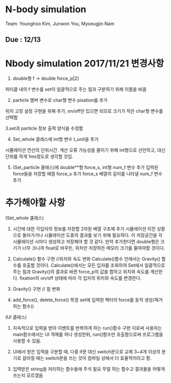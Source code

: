 # N-body simulation
Team: Younghoo Kim, Junwon You, Myoeugjin Nam

Due : 12/13
----------------------------------------------------------------------------------------------
# Nbody simulation 2017/11/21 변경사항

1.  double형 f  ->  double force_p[2]

파티클 내의 f 변수를 set이 일괄적으로 주는 힘과 구분하기 위해 이름을 바꿈

2.  particle 멤버 변수로 char형 변수 pixation를 추가

위치 고정 설정 구현을 위해 추가, on/off만 있으면 되므로 크기가 작은 char형 변수를 선택함


3.set과 particle 정보 출력 양식을 수정함

4.	Set_whole 클래스에 int형 변수 t_unit을 추가

시뮬레이션 연산의 단위시간. 계산 오류 가능성을 줄이기 위해 int형으로 선언하고, 대신 단위를 작게 1ms정도로 생각할 것임.
	
5. (Set_particle 클래스)에 double**형 force_s, int형 num_f 변수 추가
입력된 force들을 저장할 배열 force_s 추가
force_s 배열의 길이를 나타낼 num_f 변수 추가

# 추가해야할 사항

(Set_whole 클래스)

1. 시간에 대한 각입자의 정보를 저장할 2차원 배열 구조체 추가
	시뮬레이션 이전 상황으로 돌아가거나 시뮬레이션 도중의 결과를 보기 위해 필요하다.
	이 저장공간을 각 시뮬레이션 시마다 생성하고 저장해야 할 것 같다.
	만약 추가한다면 double형은 크기가 너무 크니까 float로 바꾸든, 위치만 저장하든 메모리 크기를 줄여야할 것이다. 

2. Calculate() 함수 구현 //위치와 속도 변화
	Calculate()함수 안에서는 Gravity() 함수를 호출할 것이다. 
	Calculate()에서는 모든 입자를 조회하여 Set에서 일괄적으로 주는 힘과 Gravity()의 결과로 바뀐 force_p의 값을 합하고 위치와 속도를 계산한다.
	fixation의 on/off 상태에 따라 각 입자의 위치와 속도를 변경한다.

3. Gravity() 구현 // 힘 변화
	

4. add_force(), delete_force()
	특정 set에 입력된 벡터의 force를 동적 생성/제거하는 함수()

(UI 클래스)

1. 지속적으로 입력을 받아 이벤트를 반복하게 하는 run()함수 구현
	이로써 사용자는 main함수에서는 UI 객체를 하나 생성한뒤, run()함수만 호출함으로써 프로그램을 사용할 수 있음.

2. UI에서 받은 입력을 구분할 때, 다중 if문 대신 switch문으로 교체
	3~4개 이상의 분기로 갈라질 때는 switch문을 쓰는 것이 컴파일 상에서 더 효율적이라고 함.

3. 입력받은 string을 처리하는 함수들에 주석 필요
	무얼 하는 함수고 결과물을 어떻게 쓰는지 모르겠음
